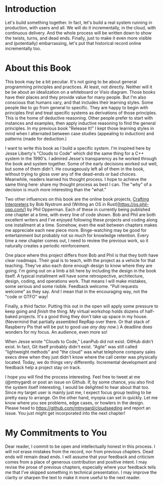 # Introduction

Let's build something together. In fact, let's build a real system running in production, with users and all. We will do it incrementally, in the cloud, with continuous delivery. And the whole process will be written down to show the twists, turns, and dead ends. Finally, just to make it even more visible and (potentially) embarrassing, let's put that historical record online incrementally too.

# About this Book

This book may be a bit peculiar. It's not going to be about general programming principles and practices. At least, not directly. Neither will it be be about an idealization on a whiteboard or Visio diagram. Those books have their places and they provide value for many people. But I'm also conscious that humans vary, and that includes their learning styles. Some people like to go from general to specific. They are happy to begin with principles first and treat specific systems as derivations of those principles. This is the home of deductive reasoning. Other people prefer to start with instances and examples, then apply inductive reasoning to find the general principles. In my previous book "Release It!" I kept those learning styles in mind when I alternated between case studies (appealing to induction) and patterns (made for deduction.)

I want to write this book as I build a specific system. I'm inspired here by Jesse Liberty's "Clouds to Code" which did the same thing for a C++ system in the 1990's. I admired Jesse's transparency as he worked through the book and system together. Some of the early decisions worked out well, but some of them didn't. He courageously left all of them in the book, without trying to gloss over any of the dead-ends or bad choices. Meanwhile, readers learned his thought process. I hope to achieve the same thing here: share my thought process as best I can. The "why" of a decision is much more interesting than the "what."

Two other influences on this book are the online book projects, [Crafting Interpreters](http://craftinginterpreters.com/) by Bob Nystrom and (Writing an OS in Rust)[https://os.phil-opp.com/] by Phil Opperman. Each of these in currently being published one chapter at a time, with every line of code shown. Bob and Phil are both excellent writers and I've enjoyed following these projects and coding along one installment at a time. Somehow, even the wait between chapters makes me appreciate each new piece more. Binge-watching may be good for entertainment but probably not so much for knowledge retention. Every time a new chapter comes out, I need to review the previous work, so it naturally creates a periodic reinforcement.

One place where this project differs from Bob and Phil is that they both have clear roadmaps. Their goal is to teach, with the project as a vehicle for that teaching. They've also each done enough design to know where they are going. I'm going out on a limb a bit here by including the design in the book itself. A typical installment will have some retrospective, architecture, design, coding, and operations work. That means I will make mistakes, some serious and some risible. Feedback welcome. "Pull requests welcome" as they say. And I mean that in the encouraging way, not the "code or GTFO" way!

Finally, a third factor. Putting this out in the open will apply some pressure to keep going and _finish_ the thing. My virtual workshop holds dozens of half-baked projects. It's a good thing they don't take up space in my house. (Nevermind that partially assembled RepRap over there. Or that stack of Raspberry Pis that will be put to good use _any day now_.) A deadline does wonders for my focus. An audience, even more so!

When Jesse wrote "Clouds to Code," LeanPub did not exist. GitHub didn't exist. In fact, Git itself probably didn't exist. "Agile" was still called "lightweight methods" and "the cloud" was what telephone company sales execs drew when they just didn't know where the call center was physically located. Today, we do things very differently. Incremental development and feedback help a project stay on track.

I hope you will find the process interesting. Feel free to tweet at me (@mtnygard) or post an issue on Github. If, by some chance, you also find the system itself interesting, I would be delighted to hear about that too. Since my target user is mainly just me, I expect focus group testing to be pretty easy to arrange. On the other hand, myopia can set in quickly. Let me know where you see problems, edge cases, or howlers in the design. Please head to https://github.com/mtnygard/cloudseeding and report an issue. You just might get incorporated into the next chapter!

# My Commitments to You

Dear reader, I commit to be open and intellectually honest in this process. I will not erase mistakes from the record, nor from previous chapters. Dead ends will remain dead ends. I will assume that your feedback and criticism comes from a place of generous contribution and positive intent. I may revise the prose of previous chapters, especially where your feedback tells me that I've skipped something in technical presentation. I may improve the clarity or sharpen the text to make it more useful to the next reader.
